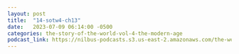 ```yaml
---
layout: post
title:  "14-sotw4-ch13"
date:   2023-07-09 06:14:00 -0500
categories: the-story-of-the-world-vol-4-the-modern-age
podcast_link: https://nilbus-podcasts.s3.us-east-2.amazonaws.com/the-well-trained-mind/The%20Story%20of%20the%20World%20Vol.%204%20The%20Modern%20Age/14-sotw4-ch13.mp3
---
```

